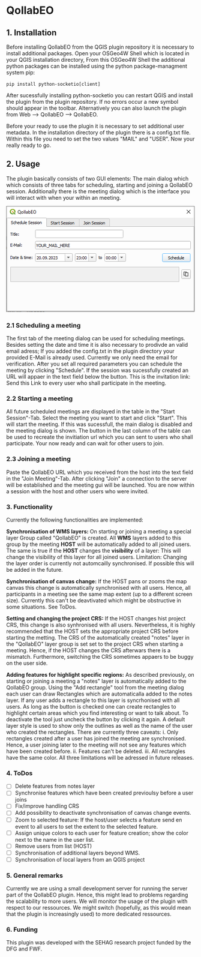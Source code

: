 # QollabEO
## 1. Installation
Before installing QollabEO from the QGIS plugin repository it is necessary to 
install additional packages. Open your OSGeo4W Shell which is located in your
QGIS installation directory, From this OSGeo4W Shell the additional python packages can
be installed using the python package-managment system pip:

``` 
pip install python-socketio[client]
``` 

After sucessfully installing python-socketio you can restart QGIS and install the plugin
from the plugin repository. If no errors occur a new symbol should appear in the toolbar.
Alternatively you can also launch the plugin from Web --> QollabEO --> QollabEO.

Before your ready to use the plugin it is necessary to set additional user metadata. In the installation directory of the plugin there is a config.txt file. Within this file you need to set the two values "MAIL" and "USER". Now your really ready to go.

## 2. Usage

The plugin basically consists of two GUI elements: The main dialog which which consists of three tabs for scheduling, starting and joining a QollabEO session. Additionally there is the meeting dialog which is the interface you will interact with when your within an meeting.

![Alt text](docs/gfx/qollabeo_main_dialog.png?raw=true "Title")


### 2.1 Scheduling a meeting
The first tab of the meeting dialog can be used for scheduling meetings. Besides setting the date and time it is also necessary to prodivde an valid email adress; If you added the config.txt in the plugin directory your provided E-Mail is already used. Currently we only need the email for verification. After you set all required parameters you can schedule the meeting by clicking "Schedule". If the session was sucessfully created an URL will appaer in the text field below the button. This is the invitation link: Send this Link to every user who shall participate in the meeting.

### 2.2 Starting a meeting
All future scheduled meetings are displayed in the table in the "Start Session"-Tab. Select the meeting you want to start and click "Start". This will start the meeting. If this was sucessfull, the main dialog is disabled and the meeting dialog is shown. The button in the last column of the table can be used to recreate the invitiation url which you can sent to users who shall participate. Your now ready and can wait for other users to join. 

### 2.3 Joining a meeting
Paste the QollabEO URL which you received from the host into the text field in the
"Join Meeting"-Tab. After clicking "Join" a connection to the server will be established and the meeting gui will be launched. You are now within a session with the host and other users who were invited.

### 3. Functionality
Currently the following functionalities are implemented:

**Synchronisation of WMS layers:**
On starting or joining a meeting a special layer Group called "QollabEO" is created. All **WMS** layers added to this group by the meeting **HOST** will be automatically added to all joined users. The same is true if the **HOST** changes the **visibility** of a layer: This will change the visibility of this layer for all joined users. Limitation: Changing the layer order is currently not automcailly synchronised. If possible this will be added in the future.


**Synchronisation of canvas change:**
If the HOST pans or zooms the map canvas this change is automatically synchronised with all users. Hence, all participants in a meeting see the same map extent (up to a different screen size). Currently this can't be deavtivated which might be obstructive in some situations. See ToDos. 

**Setting and changing the project CRS:**
If the HOST changes hist project CRS, this change is also synhronised with all users. Nevertheless, it is highly recommended that the HOST sets the appropriate project CRS before starting the metting. The CRS of the automatically created "notes" layer in the "QollabEO" layer group is set set to the project CRS when starting a meeting. Hence, if the HOST changes the CRS afterwars there is a mismatch. Furthermore, switching the CRS sometimes appaers to be buggy on the user side.

**Adding features for highlight specific regions:**
As described previously, on starting or joining a meeting a "notes" layer is automatically added to the QollabEO group. Using the "Add rectangle" tool from the meeting dialog each user can draw Rectangles which are automaticalla added to the notes layer. If any user adds a rectangle to this layer is syncrhonised with all users. As long as the button is checked one can create rectangles to highlight certain areas which you find interesting or want to talk about. To deactivate the tool just uncheck the button by clicking it again. A default layer style is used to show only the outlines as well as the name of the user who created the rectangles. There are currently three caveats: i. Only rectangles created after a user has joined the meeting are synchronised. Hence, a user joining later to the meeting will not see any features which have been created before. ii. Features can't be deleted. iii. All rectangles have the same color. All three limitations will be adressed in future releases.

### 4. ToDos

- [ ] Delete features from notes layer
- [ ] Synchronise features which have been created previoulsy before a user joins
- [ ] Fix/improve handling CRS
- [ ] Add possibility to deactivate synchronisation of canvas change events.
- [ ] Zoom to selected feature: If the host/user selects a feature send en event to all users to set the extent to the selected feature.
- [ ] Assign unique colors to each user for feature creation; show the color next to the name in the user list.
- [ ] Remove users from list (HOST)
- [ ] Synchronisation of additional layers beyond WMS.
- [ ] Synchronisation of local layers from an QGIS project

### 5. General remarks
Currently we are using a small development server for running the server part of the QollabEO plugin. Hence, this might lead to problems regarding the scalability to more users. We will monitor the usage of the plugin with respect to our ressources. We might switch (hopefully, as this would mean that the plugin is increasingly used) to more dedicated ressources.

### 6. Funding
This plugin was developed with the SEHAG research project funded by the DFG and FWF. 